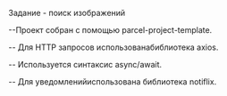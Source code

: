 Задание - поиск изображений

--Проект собран с помощью parcel-project-template.

-- Для HTTP запросов использованабиблиотека axios.

-- Используется синтаксис async/await.

-- Для уведомленийиспользована библиотека notiflix.
